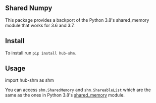 Shared Numpy
---

This package provides a backport of the Python 3.8's shared\_memory module that works for 3.6 and 3.7.


Install
---

To install run `pip install hub-shm`.


Usage
---
import hub-shm as shm



You can access `shm.SharedMemory` and `shm.ShareableList` which are the same as the
ones in Python 3.8's [shared\_memory](https://docs.python.org/3/library/multiprocessing.shared_memory.html)
module.


